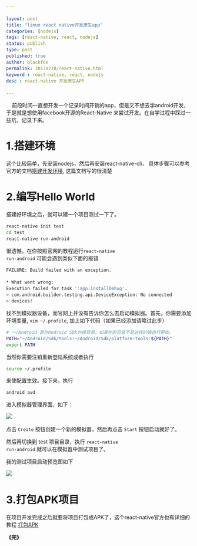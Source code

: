 ```yaml
---

layout: post
title: "linux react native开发原生app"
categories: [nodejs]
tags: [react-native, react, nodejs]
status: publish
type: post
published: true
author: blackfox
permalink: 20170220/react-native.html
keyword : react-native, react, nodejs
desc : react-native 开发原生APP

---
```


&nbsp;&nbsp;&nbsp;&nbsp;前段时间一直想开发一个记录时间开销的app，但是又不想去学android开发，于是就是想使用facebook开源的React-Native 来尝试开发。在自学过程中踩过一些坑，记录下来。

1.搭建环境
========
这个比较简单，先安装nodejs，然后再安装react-native-cli，
具体步骤可以参考官方的文档<a
href="http://reactnative.cn/docs/0.41/getting-started.html#content">搭建开发环境</a>, 这篇文档写的很清楚

2.编写Hello World
=======
搭建好环境之后，就可以建一个项目测试一下了。

```bash
react-native init test
cd test
react-native run-android
```

很遗憾，在你按照官网的教程运行<code class="scode">react-native run-android</code> 可能会遇到类似下面的报错

```bash
FAILURE: Build failed with an exception.

* What went wrong:
Execution failed for task ':app:installDebug'.
> com.android.builder.testing.api.DeviceException: No connected
> devices!

```

找不到模拟器设备，而官网上并没有告诉你怎么去启动模拟器。首先，你需要添加环境变量, <code class="scode">vim ~/.profile</code>, 加上如下代码（如果已经添加请略过此步）

```bash
# ～/Android 是你Android SDK的根目录，如果你的目录不是这样的请自行更改。
PATH="~/Android/Sdk/tools:~/Android/Sdk/platform-tools:${PATH}"
export PATH
```

当然你需要注销重新登陆系统或者执行

```bash
source ~/.profile 
```
来使配置生效。接下来，执行

```bash
android avd
```
进入模拟器管理界面，如下：

<div style="text-align:left;"><img class="img-view" data-src="/images/2017/02/react-native-01.png" src="/images/1px.png" /> </div>

点击 <code class="scode">Create</code>
按钮创建一个新的模拟器，然后再点击 <code class="scode">Start</code>
按钮启动就好了。

然后再切换到 test 项目目录，执行 <code class="scode">react-native run-android</code> 就可以在模拟器中测试项目了。

我的测试项目启动预览图如下

<div style="text-align:left;"><img class="img-view" data-src="/images/2017/02/react-native-02.png" src="/images/1px.png" /> </div>

3.打包APK项目
=======
在项目开发完成之后就要将项目打包成APK了，这个react-native官方也有详细的教程
<a href="http://reactnative.cn/docs/0.41/signed-apk-android.html">打包APK</a>

<strong>《完》</strong>
